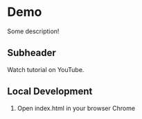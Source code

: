 # Demo

Some description!

## Subheader

Watch tutorial on YouTube.

## Local Development

1. Open index.html in your browser Chrome
